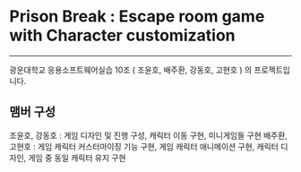 # Prison Break : Escape room game with Character customization
---
광운대학교 응용소프트웨어실습 10조 ( 조윤호, 배주환, 강동호, 고현호 ) 의 프로젝트입니다.




## 맴버 구성

조윤호, 강동호 : 게임 디자인 및 진행 구성, 캐릭터 이동 구현, 미니게임들 구현
배주환, 고현호 : 게임 캐릭터 커스터마이징 기능 구현, 게임 캐릭터 애니메이션 구현, 캐릭터 디자인, 게임 중 동일 캐릭터 유지 구현
